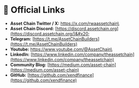 # 🔗 Official Links

* **Asset Chain Twitter / X:** [https://x.com/rwaassetchain\
  ](https://x.com/rwaassetchain)
* **Asset Chain Discord:** [https://discord.assetchain.org](https://discord.assetchain.org/)&#x20;
* **Telegram:** [https://t.me/AssetChainBuilders](https://t.me/AssetChainBuilders)
* **Youtube:** [https://www.youtube.com/@AssetChain\
  ](https://www.youtube.com/@AssetChain)
* **LinkedIn:** [https://www.linkedin.com/company/theassetchain](https://www.linkedin.com/company/theassetchain)
* **Community Blog:** [https://medium.com/asset-chain](https://medium.com/asset-chain)
* **GitHub:** [https://github.com/xendfinance](https://github.com/xendfinance)
